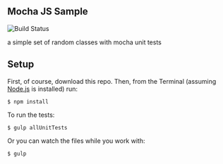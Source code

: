 ## Mocha JS Sample

![Build Status](https://travis-ci.org/andersryanc/mocha-js-sample.svg)

a simple set of random classes with mocha unit tests

## Setup

First, of course, download this repo. Then, from the Terminal (assuming [Node.js](http://nodejs.org/) is installed) run:

```
$ npm install
```

To run the tests:

```
$ gulp allUnitTests
```

Or you can watch the files while you work with:

```
$ gulp
```
